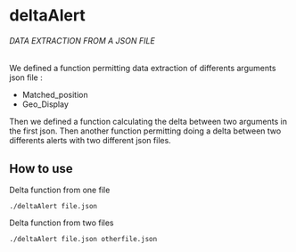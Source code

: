 # deltaAlert
###### DATA EXTRACTION FROM A JSON FILE
We defined a function permitting data extraction of differents arguments json file :

- Matched_position
- Geo_Display

Then we defined a function calculating the delta between two arguments in the first json. Then another function permitting doing a delta between two differents alerts with two different json files.

## How to use
Delta function from one file

```./deltaAlert file.json```

Delta function from two files

```./deltaAlert file.json otherfile.json```
